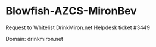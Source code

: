 # Blowfish-AZCS-MironBev
Request to Whitelist DrinkMiron.net
Helpdesk ticket #3449 

Domain: drinkmiron.net

